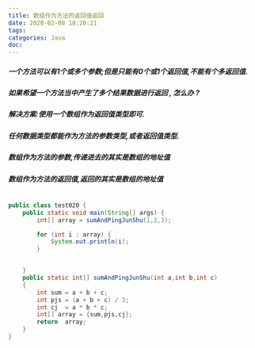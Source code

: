 ```yaml
---
title: 数组作为方法的返回值返回
date: 2020-02-08 18:20:21
tags:
categories: Java
doc:
---
```


##### 一个方法可以有1个或多个参数;但是只能有0个或1个返回值,不能有个多返回值.

##### 如果希望一个方法当中产生了多个结果数据进行返回 , 怎么办 ?

##### 解决方案:使用一个数组作为返回值类型即可.

##### 任何数据类型都能作为方法的参数类型,或者返回值类型.



##### 数组作为方法的参数,传递进去的其实是数组的地址值

##### 数组作为方法的返回值,返回的其实是数组的地址值

```java

public class test020 {
    public static void main(String[] args) {
        int[] array = sumAndPingJunShu(1,2,3);

        for (int i : array) {
            System.out.println(i);
        }


    }
    public static int[] sumAndPingJunShu(int a,int b,int c)
    {
        int sum = a + b + c;
        int pjs = (a + b + c) / 3;
        int cj  = a * b * c;
        int[] array = {sum,pjs,cj};
        return  array;
    }
}

```

